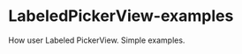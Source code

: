LabeledPickerView-examples
==========================

How user Labeled PickerView. Simple examples.
